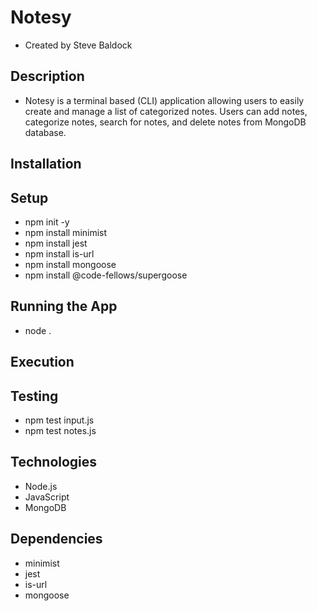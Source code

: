 # Notesy

* Created by Steve Baldock

## Description

* Notesy is a terminal based (CLI) application allowing users to 
  easily create and manage a list of categorized notes. Users can
  add notes, categorize notes, search for notes, and delete notes
  from MongoDB database.

## Installation

## Setup
* npm init -y
* npm install minimist
* npm install jest
* npm install is-url
* npm install mongoose
* npm install @code-fellows/supergoose

## Running the App
* node . 

## Execution

## Testing
* npm test input.js
* npm test notes.js

## Technologies
* Node.js
* JavaScript
* MongoDB

## Dependencies
* minimist
* jest
* is-url
* mongoose

